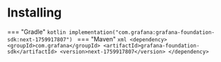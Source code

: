 # Installing

=== "Gradle"
    ```kotlin
    implementation("com.grafana:grafana-foundation-sdk:next-1759917807")
    ```
=== "Maven"
    ```xml
    <dependency>
        <groupId>com.grafana</groupId>
        <artifactId>grafana-foundation-sdk</artifactId>
        <version>next-1759917807</version>
    </dependency>
    ```

